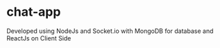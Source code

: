 # chat-app
Developed using NodeJs and Socket.io with MongoDB for database and ReactJs on Client Side
